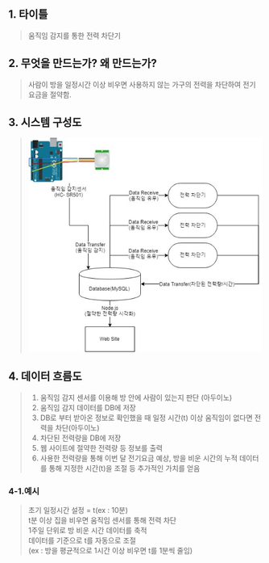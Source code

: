 ## 1. 타이틀  
> 움직임 감지를 통한 전력 차단기  
## 2. 무엇을 만드는가? 왜 만드는가?  
> 사람이 방을 일정시간 이상 비우면 사용하지 않는 가구의 전력을 차단하여 전기요금을 절약함.  
## 3. 시스템 구성도  
> ![Alt text](/diagram.jpg)
## 4. 데이터 흐름도  
> 1) 움직임 감지 센서를 이용해 방 안에 사람이 있는지 판단 (아두이노)  
> 2) 움직임 감지 데이터를 DB에 저장  
> 3) DB로 부터 받아온 정보로 확인했을 때 일정 시간(t) 이상 움직임이 없다면 전력을 차단(아두이노)  
> 4) 차단된 전력량을 DB에 저장  
> 5) 웹 사이트에 절약한 전력량 등 정보를 출력  
> 6) 사용한 전력량을 통해 이번 달 전기요금 예상, 방을 비운 시간의 누적 데이터를 통해 지정한 시간(t)을 조절 등 추가적인 가치를 얻음  
### 4-1.예시  
> 초기 일정시간 설정 = t(ex : 10분)  
t분 이상 집을 비우면 움직임 센서를 통해 전력 차단  
1주일 단위로 방 비운 시간 데이터를 축적  
데이터를 기준으로 t를 자동으로 조절  
(ex : 방을 평균적으로 1시간 이상 비우면 t를 1분씩 줄임)  

